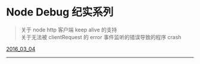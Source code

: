Node Debug 纪实系列
=================


> 关于 node http 客户端 keep alive 的支持     
> 关于无法被 clientRequest 的 error 事件监听的错误导致的程序 crash

[2016_03_04](https://github.com/Chunlin-Li/Chunlin-Li.github.io/blob/master/blogs/javascript/node_debug_20160304.md)

-------------------------------------